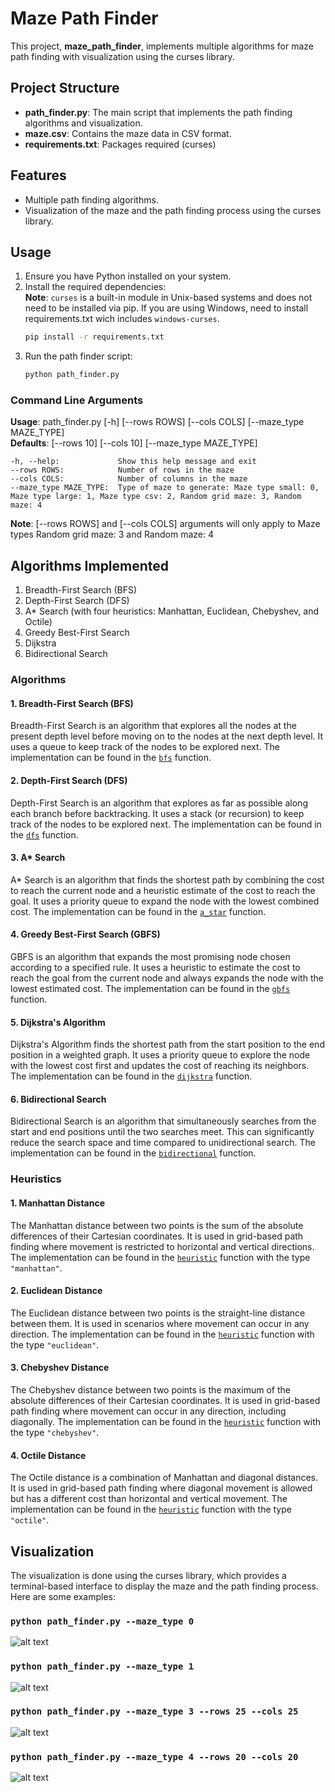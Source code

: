 # Maze Path Finder

This project, **maze_path_finder**, implements multiple algorithms for maze path finding with visualization using the curses library.

## Project Structure
- **path_finder.py**: The main script that implements the path finding algorithms and visualization.
- **maze.csv**: Contains the maze data in CSV format.
- **requirements.txt**: Packages required (curses)

## Features

- Multiple path finding algorithms.
- Visualization of the maze and the path finding process using the curses library.

## Usage

1. Ensure you have Python installed on your system.  
2. Install the required dependencies:  
**Note**: `curses` is a built-in module in Unix-based systems and does not need to be installed via pip. If you are using Windows, need to install requirements.txt wich includes `windows-curses`.
    ```sh
    pip install -r requirements.txt
    ```
3. Run the path finder script:
    ```sh
    python path_finder.py
    ```

### Command Line Arguments
**Usage**: path_finder.py [-h] [--rows ROWS] [--cols COLS] [--maze_type MAZE_TYPE]  
**Defaults**: [--rows 10] [--cols 10] [--maze_type MAZE_TYPE]
```
-h, --help:             Show this help message and exit
--rows ROWS:            Number of rows in the maze
--cols COLS:            Number of columns in the maze
--maze_type MAZE_TYPE:  Type of maze to generate: Maze type small: 0, Maze type large: 1, Maze type csv: 2, Random grid maze: 3, Random maze: 4
```
**Note**: [--rows ROWS] and [--cols COLS] arguments will only apply to Maze types Random grid maze: 3 and Random maze: 4


## Algorithms Implemented

1. Breadth-First Search (BFS)
2. Depth-First Search (DFS)
3. A* Search (with four heuristics: Manhattan, Euclidean, Chebyshev, and Octile)
4. Greedy Best-First Search
5. Dijkstra
6. Bidirectional Search 


### Algorithms
#### 1. Breadth-First Search (BFS)
Breadth-First Search is an algorithm that explores all the nodes at the present depth level before moving on to the nodes at the next depth level. It uses a queue to keep track of the nodes to be explored next. The implementation can be found in the [`bfs`](path_finder.py) function.

#### 2. Depth-First Search (DFS)
Depth-First Search is an algorithm that explores as far as possible along each branch before backtracking. It uses a stack (or recursion) to keep track of the nodes to be explored next. The implementation can be found in the [`dfs`](path_finder.py) function.

#### 3. A* Search
A* Search is an algorithm that finds the shortest path by combining the cost to reach the current node and a heuristic estimate of the cost to reach the goal. It uses a priority queue to expand the node with the lowest combined cost. The implementation can be found in the [`a_star`](path_finder.py) function.

#### 4. Greedy Best-First Search (GBFS)
GBFS is an algorithm that expands the most promising node chosen according to a specified rule. It uses a heuristic to estimate the cost to reach the goal from the current node and always expands the node with the lowest estimated cost. The implementation can be found in the [`gbfs`](path_finder.py) function.

#### 5. Dijkstra's Algorithm
Dijkstra's Algorithm finds the shortest path from the start position to the end position in a weighted graph. It uses a priority queue to explore the node with the lowest cost first and updates the cost of reaching its neighbors. The implementation can be found in the [`dijkstra`](path_finder.py) function.

#### 6. Bidirectional Search
Bidirectional Search is an algorithm that simultaneously searches from the start and end positions until the two searches meet. This can significantly reduce the search space and time compared to unidirectional search. The implementation can be found in the [`bidirectional`](path_finder.py) function.

### Heuristics

#### 1. Manhattan Distance
The Manhattan distance between two points is the sum of the absolute differences of their Cartesian coordinates. It is used in grid-based path finding where movement is restricted to horizontal and vertical directions. The implementation can be found in the [`heuristic`](path_finder.py) function with the type `"manhattan"`.

#### 2. Euclidean Distance
The Euclidean distance between two points is the straight-line distance between them. It is used in scenarios where movement can occur in any direction. The implementation can be found in the [`heuristic`](path_finder.py) function with the type `"euclidean"`.

#### 3. Chebyshev Distance
The Chebyshev distance between two points is the maximum of the absolute differences of their Cartesian coordinates. It is used in grid-based path finding where movement can occur in any direction, including diagonally. The implementation can be found in the [`heuristic`](path_finder.py) function with the type `"chebyshev"`.

#### 4. Octile Distance
The Octile distance is a combination of Manhattan and diagonal distances. It is used in grid-based path finding where diagonal movement is allowed but has a different cost than horizontal and vertical movement. The implementation can be found in the [`heuristic`](path_finder.py) function with the type `"octile"`.


## Visualization
The visualization is done using the curses library, which provides a terminal-based interface to display the maze and the path finding process.  
Here are some examples:
### `python path_finder.py --maze_type 0`
![alt text](https://raw.githubusercontent.com/SantiagoEnriqueGA/maze_path_finder/refs/heads/main/img/maze_type_0.png)


### `python path_finder.py --maze_type 1`
![alt text](https://raw.githubusercontent.com/SantiagoEnriqueGA/maze_path_finder/refs/heads/main/img/maze_type_1.png)


### `python path_finder.py --maze_type 3 --rows 25 --cols 25`  
![alt text](https://raw.githubusercontent.com/SantiagoEnriqueGA/maze_path_finder/refs/heads/main/img/maze_type_3_r25_c25.png)


### `python path_finder.py --maze_type 4 --rows 20 --cols 20`  
![alt text](https://raw.githubusercontent.com/SantiagoEnriqueGA/maze_path_finder/refs/heads/main/img/maze_type_4_r20_c20.png)


